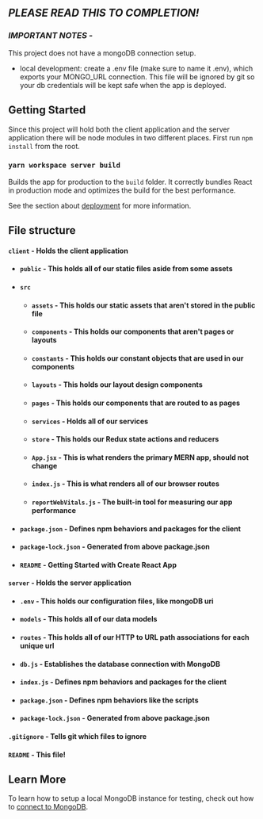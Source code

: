 ## _**PLEASE READ THIS TO COMPLETION!**_

### _**IMPORTANT NOTES**_ -

This project does not have a mongoDB connection setup.

- local development: create a .env file (make sure to name it .env), which exports your MONGO_URL connection. This file will be ignored by git so your db credentials will be kept safe when the app is deployed.

## Getting Started

Since this project will hold both the client application and the server application there will be node modules in two different places. First run `npm install` from the root.

### `yarn workspace server build`

Builds the app for production to the `build` folder.
It correctly bundles React in production mode and optimizes the build for the best performance.

See the section about [deployment](https://facebook.github.io/create-react-app/docs/deployment) for more information.

## File structure

#### `client` - Holds the client application

- #### `public` - This holds all of our static files aside from some assets
- #### `src`
  - #### `assets` - This holds our static assets that aren't stored in the public file
  - #### `components` - This holds our components that aren't pages or layouts
  - #### `constants` - This holds our constant objects that are used in our components
  - #### `layouts` - This holds our layout design components
  - #### `pages` - This holds our components that are routed to as pages
  - #### `services` - Holds all of our services
  - #### `store` - This holds our Redux state actions and reducers
  - #### `App.jsx` - This is what renders the primary MERN app, should not change
  - #### `index.js` - This is what renders all of our browser routes
  - #### `reportWebVitals.js` - The built-in tool for measuring our app performance
- #### `package.json` - Defines npm behaviors and packages for the client
- #### `package-lock.json` - Generated from above package.json
- #### `README` - Getting Started with Create React App

#### `server` - Holds the server application

- #### `.env` - This holds our configuration files, like mongoDB uri
- #### `models` - This holds all of our data models
- #### `routes` - This holds all of our HTTP to URL path associations for each unique url
- #### `db.js` - Establishes the database connection with MongoDB
- #### `index.js` - Defines npm behaviors and packages for the client
- #### `package.json` - Defines npm behaviors like the scripts
- #### `package-lock.json` - Generated from above package.json

#### `.gitignore` - Tells git which files to ignore

#### `README` - This file!

## Learn More

To learn how to setup a local MongoDB instance for testing, check out how to [connect to MongoDB](https://docs.mongodb.com/guides/server/drivers/).
